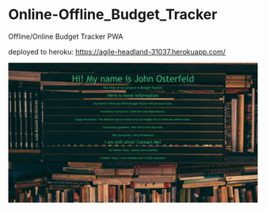 # Online-Offline_Budget_Tracker
Offline/Online Budget Tracker PWA

deployed to heroku: https://agile-headland-31037.herokuapp.com/

 ![](images/budgetREady.png)
